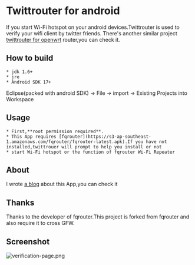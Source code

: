 Twittrouter for android
=======================
If you start Wi-Fi hotspot on your android devices.Twittrouter is used to verify your wifi client by twitter friends.
There's another similar project [twittrouter for openwrt](https://github.com/scola/twittrouter) router,you can check it.

How to build
------------

    * jdk 1.6+
    * jre
    * Android SDK 17+

Eclipse(packed with android SDK) -> File -> import -> Existing Projects into Workspace

Usage
-----

    * First,**root permission required**.
    * This App requires [fqrouter](https://s3-ap-southeast-1.amazonaws.com/fqrouter/fqrouter-latest.apk).If you have not installed,twittrouer will prompt to help you install or not
    * start Wi-Fi hotspot or the function of fqrouter Wi-Fi Repeater 

About
-----
I wrote [a blog](http://scola.github.io/add-twitter-follower-verification-over-wifi/) about this App,you can check it

Thanks
------
Thanks to the developer of fqrouter.This project is forked from fqrouter and also require it to cross GFW.

Screenshot
----------
![verification-page.png](https://raw.github.com/scola/twittrouter-python/master/verification-page.png)
